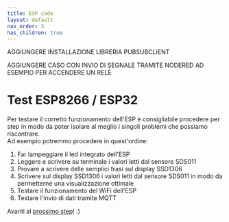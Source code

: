 ```yaml
---
title: ESP code
layout: default
nav_order: 3
has_children: true
---
```




AGGIUNGERE INSTALLAZIONE LIBRERIA PUBSUBCLIENT

AGGIUNGERE CASO CON INVIO DI SEGNALE TRAMITE NODERED AD ESEMPIO PER ACCENDERE UN RELÈ


# Test ESP8266 / ESP32

Per testare il corretto funzionamento dell'ESP è consigliabile procedere per step in modo da poter isolare al meglio i singoli problemi che possiamo riscontrare.  
Ad esempio potremmo procedere in quest'ordine:

1. Far lampeggiare il led integrato dell'ESP
2. Leggere e scrivere su terminale i valori letti dal sensore SDS011
3. Provare a scrivere delle semplici frasi sul display SSD1306
4. Scrivere sul display SSD1306 i valori letti dal sensore SDS011 in modo da permetterne una visualizzazione ottimale
5. Testare il funzionamento del WiFi dell'ESP
6. Testare l'invio di dati tramite MQTT

Avanti al [prossimo step](../mosquitto_setup.html)! :)
